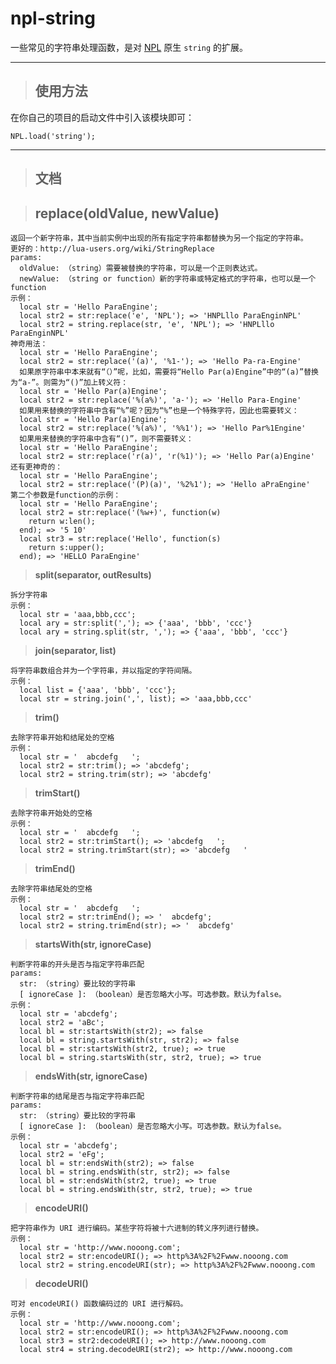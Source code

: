 # npl-string

一些常见的字符串处理函数，是对 [NPL](https://github.com/LiXizhi/NPLRuntime) 原生 `string` 的扩展。

*****

> ## 使用方法

在你自己的项目的启动文件中引入该模块即可：

    NPL.load('string');

*****

> ## 文档

> ## replace(oldValue, newValue)

    返回一个新字符串，其中当前实例中出现的所有指定字符串都替换为另一个指定的字符串。
    更好的：http://lua-users.org/wiki/StringReplace
    params:
      oldValue: （string）需要被替换的字符串，可以是一个正则表达式。
      newValue: （string or function）新的字符串或特定格式的字符串，也可以是一个function
    示例：
      local str = 'Hello ParaEngine';
      local str2 = str:replace('e', 'NPL'); => 'HNPLllo ParaEnginNPL'
      local str2 = string.replace(str, 'e', 'NPL'); => 'HNPLllo ParaEnginNPL'
    神奇用法：
      local str = 'Hello ParaEngine';
      local str2 = str:replace('(a)', '%1-'); => 'Hello Pa-ra-Engine'
      如果原字符串中本来就有“（）”呢，比如，需要将“Hello Par(a)Engine”中的“(a)”替换为“a-”。则需为“()”加上转义符：
      local str = 'Hello Par(a)Engine';
      local str2 = str:replace('%(a%)', 'a-'); => 'Hello Para-Engine'
      如果用来替换的字符串中含有“%”呢？因为“%”也是一个特殊字符，因此也需要转义：
      local str = 'Hello Par(a)Engine';
      local str2 = str:replace('%(a%)', '%%1'); => 'Hello Par%1Engine'
      如果用来替换的字符串中含有“()”，则不需要转义：
      local str = 'Hello ParaEngine';
      local str2 = str:replace('r(a)', 'r(%1)'); => 'Hello Par(a)Engine'
    还有更神奇的：
      local str = 'Hello ParaEngine';
      local str2 = str:replace('(P)(a)', '%2%1'); => 'Hello aPraEngine'
    第二个参数是function的示例：
      local str = 'Hello ParaEngine';
      local str2 = str:replace('(%w+)', function(w)
        return w:len();
      end); => '5 10'
      local str3 = str:replace('Hello', function(s)
        return s:upper();
      end); => 'HELLO ParaEngine'

> **split(separator, outResults)**

    拆分字符串
    示例：
      local str = 'aaa,bbb,ccc';
      local ary = str:split(','); => {'aaa', 'bbb', 'ccc'}
      local ary = string.split(str, ','); => {'aaa', 'bbb', 'ccc'}

> **join(separator, list)**

    将字符串数组合并为一个字符串，并以指定的字符间隔。
    示例：
      local list = {'aaa', 'bbb', 'ccc'};
      local str = string.join(',', list); => 'aaa,bbb,ccc'

> **trim()**

    去除字符串开始和结尾处的空格
    示例：
      local str = '  abcdefg   ';
      local str2 = str:trim(); => 'abcdefg';
      local str2 = string.trim(str); => 'abcdefg'

> **trimStart()**

    去除字符串开始处的空格
    示例：
      local str = '  abcdefg   ';
      local str2 = str:trimStart(); => 'abcdefg   ';
      local str2 = string.trimStart(str); => 'abcdefg   '

> **trimEnd()**

    去除字符串结尾处的空格
    示例：
      local str = '  abcdefg   ';
      local str2 = str:trimEnd(); => '  abcdefg';
      local str2 = string.trimEnd(str); => '  abcdefg'

> **startsWith(str, ignoreCase)**

    判断字符串的开头是否与指定字符串匹配
    params:
      str: （string）要比较的字符串
      [ ignoreCase ]: （boolean）是否忽略大小写。可选参数。默认为false。
    示例：
      local str = 'abcdefg';
      local str2 = 'aBc';
      local bl = str:startsWith(str2); => false
      local bl = string.startsWith(str, str2); => false
      local bl = str:startsWith(str2, true); => true
      local bl = string.startsWith(str, str2, true); => true

> **endsWith(str, ignoreCase)**

    判断字符串的结尾是否与指定字符串匹配
    params:
      str: （string）要比较的字符串
      [ ignoreCase ]: （boolean）是否忽略大小写。可选参数。默认为false。
    示例：
      local str = 'abcdefg';
      local str2 = 'eFg';
      local bl = str:endsWith(str2); => false
      local bl = string.endsWith(str, str2); => false
      local bl = str:endsWith(str2, true); => true
      local bl = string.endsWith(str, str2, true); => true

> **encodeURI()**

    把字符串作为 URI 进行编码。某些字符将被十六进制的转义序列进行替换。
    示例：
      local str = 'http://www.nooong.com';
      local str2 = str:encodeURI(); => http%3A%2F%2Fwww.nooong.com
      local str2 = string.encodeURI(str); => http%3A%2F%2Fwww.nooong.com

> **decodeURI()**

    可对 encodeURI() 函数编码过的 URI 进行解码。
    示例：
      local str = 'http://www.nooong.com';
      local str2 = str:encodeURI(); => http%3A%2F%2Fwww.nooong.com
      local str3 = str2:decodeURI(); => http://www.nooong.com
      local str4 = string.decodeURI(str2); => http://www.nooong.com


